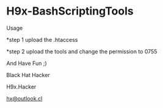 # H9x-BashScriptingTools

Usage

*step 1
upload the .htaccess

*step 2
upload the tools and change the permission to 0755 

And Have Fun ;)

Black Hat Hacker

H9x.Hacker

hx@outlook.cl

